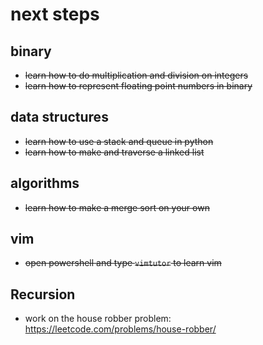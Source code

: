 # next steps

## binary
- ~~learn how to do multiplication and division on integers~~
- ~~learn how to represent floating point numbers in binary~~

## data structures
- ~~learn how to use a stack and queue in python~~
- ~~learn how to make and traverse a linked list~~

## algorithms
- ~~learn how to make a merge sort on your own~~

## vim
- ~~open powershell and type `vimtutor` to learn vim~~

## Recursion
- work on the house robber problem: https://leetcode.com/problems/house-robber/
